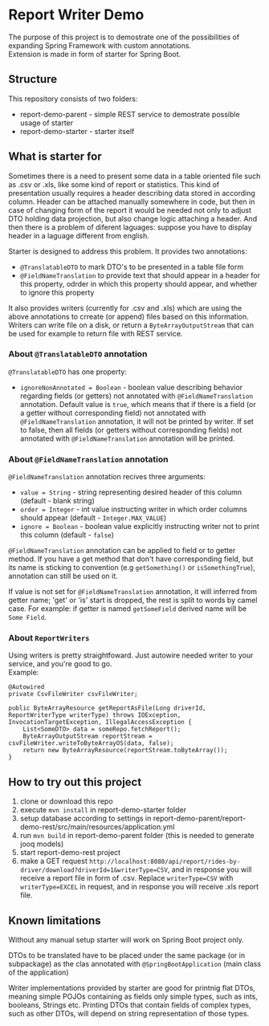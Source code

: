 # Report Writer Demo

The purpose of this project is to demostrate one of the possibilities of expanding Spring Framework with custom annotations.  
Extension is made in form of starter for Spring Boot.

## Structure

This repository consists of two folders:  
- report-demo-parent - simple REST service to demostrate possible usage of starter
- report-demo-starter - starter itself

## What is starter for

Sometimes there is a need to present some data in a table oriented file such as .csv or .xls, like some kind of report or statistics. This kind of presentation usually requires a header describing data stored in
according column. Header can be attached manually somewhere in code, but then in case of changing form of the report it would be needed not only to adjust DTO holding data projection, but also change logic attaching a header. And then there is a problem of diferent laguages: suppose you have to display header in a laguage different from english.  

Starter is designed to address this problem. It provides two annotations:  
- `@TranslatableDTO` to mark DTO's to be presented in a table file form
- `@FieldNameTranslation` to provide text that should appear in a header for this property, odrder in which this property should appear, and whether to ignore this property

It also provides writers (currently for .csv and .xls) which are using the above annotations to crreate (or append) files based on this information. Writers can write file on a disk, or return a `ByteArrayOutputStream` that can be used for example to return file with REST service.

### About `@TranslatableDTO` annotation

`@TranslatableDTO` has one property:
- `ignoreNonAnnotated = Boolean` - boolean value describing behavior regarding fields (or getters) not annotated with `@FieldNameTranslation` annotation. Default value is `true`, which means that if there is a field (or a getter without corresponding field) not annotated with `@FieldNameTranslation` annotation, it will not be printed by writer. If set to false, then all fields (or getters without corresponding fields) not annotated with `@FieldNameTranslation` annotation will be printed.

### About `@FieldNameTranslation` annotation

`@FieldNameTranslation` annotation recives three arguments:
- `value = String` - string representing desired header of this column (default - blank string)
- `order = Integer` - int value instructing writer in which order columns should appear (default - `Integer.MAX_VALUE`)
- `ignore = Boolean` - boolean value explicitly instructing writer not to print this column (default - `false`)

`@FieldNameTranslation` annotation can be applied to field or to getter method. If you have a get method that don't have corresponding field, but its name is sticking to convention (e.g `getSomething()` or `isSomethingTrue`), annotation can still be used on it.

If value is not set for `@FieldNameTranslation` annotation, it will inferred from getter name; 'get' or 'is' start is dropped, the rest is split to words by camel case. For example: if getter is named `getSomeField` derived name will be `Some Field`.

### About `ReportWriters`

Using writers is pretty straightfoward. Just autowire needed writer to your service, and you're good to go.  
Example:  

    @Autowired
    private CsvFileWriter csvFileWriter;

    public ByteArrayResource getReportAsFile(Long driverId, ReportWriterType writerType) throws IOException, InvocationTargetException, IllegalAccessException {
        List<SomeDTO> data = someRepo.fetchReport();
        ByteArrayOutputStream reportStream = csvFileWriter.writeToByteArrayOS(data, false);
        return new ByteArrayResource(reportStream.toByteArray());
    }

## How to try out this project

1. clone or download this repo
2. execute `mvn install` in report-demo-starter folder
3. setup database according to settings in report-demo-parent/report-demo-rest/src/main/resources/application.yml
4. run `mvn build` in report-demo-parent folder (this is needed to generate jooq models)
5. start report-demo-rest project
6. make a GET request `http://localhost:8080/api/report/rides-by-driver/download?driverId=1&writerType=CSV`, and in response you will receive a report file in form of .csv. Replace `writerType=CSV` with `writerType=EXCEL` in request, and in response you will receive .xls report file.

## Known limitations

Without any manual setup starter will work on Spring Boot project only.

DTOs to be translated have to be placed under the same package (or in subpackage) as the clas annotated with `@SpringBootApplication` (main class of the application)

Writer implementations provided by starter are good for printnig flat DTOs, meaning simple POJOs containing as fields only simple types, such as ints, booleans, Strings etc. Printing DTOs that contain fields of complex types, such as other DTOs, will depend on string representation of those types.
